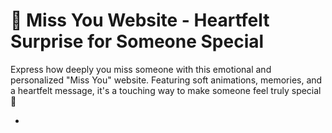 # 💌 Miss You Website - Heartfelt Surprise for Someone Special

Express how deeply you miss someone with this emotional and personalized "Miss You" website. Featuring soft animations, memories, and a heartfelt message, it's a touching way to make someone feel truly special 💖

-